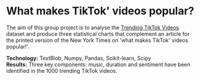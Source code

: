 # What makes TikTok' videos popular?

The aim of this group project is to analyse the [Trending TikTok Videos](https://www.kaggle.com/datasets/erikvdven/tiktok-trending-december-2020) dataset and produce three statistical charts that complement an article for the printed version of the New York Times on 'what makes TikTok' videos popular!'. <br />

**Technology:** TextBlob, Numpy, Pandas, Scikit-learn, Scipy <br />
**Results:** Three key components: music, duration and sentiment have been identified in the 1000 trending TikTok videos. 
